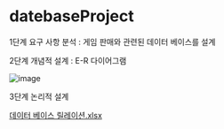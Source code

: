 # datebaseProject

1단계 요구 사항 분석 : 게임 판매와 관련된 데이터 베이스를 설계

2단계 개념적 설계 : E-R 다이어그램

![image](https://github.com/user-attachments/assets/f0ba1b99-1c51-4404-b9e8-4f77e7f6755d)

3단계 논리적 설계

[데이터 베이스 릴레이션.xlsx](https://github.com/user-attachments/files/18207331/default.xlsx)
